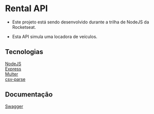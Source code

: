 # Rental API

- Este projeto está sendo desenvolvido durante a trilha de NodeJS da Rocketseat.

- Esta API simula uma locadora de veículos.

## Tecnologias

[NodeJS](https://nodejs.org/en/) <br />
[Express](https://expressjs.com/pt-br/) <br />
[Multer](https://github.com/expressjs/multer#readme) <br />
[csv-parse](https://csv.js.org/parse/)

## Documentação
[Swagger](https://github.com/scottie1984/swagger-ui-express)
